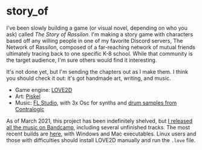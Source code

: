 # story_of

I've been slowly building a game (or visual novel, depending on who you ask) called *The Story of Rassilon*. I'm making a story game with characters based off any willing people in one of my favorite Discord servers, The Network of Rassilon, composed of a far-reaching network of mutual friends ultimately tracing back to one specific K-8 school. While that community is the target audience, I'm sure others would find it interesting.

It's not done yet, but I'm sending the chapters out as I make them. I think you should check it out: it's got handmade art, writing, and music.

* Game engine: [LOVE2D](https://love2d.org/)
* Art: [Piskel](https://www.piskelapp.com/)
* Music: [FL Studio](https://www.image-line.com/flstudio/), with 3x Osc for synths and [drum samples from Contralogic](http://www.contralogic.com/256-nes-samples/)

As of March 2021, this project has been indefinitely shelved, but [I released all the music on Bandcamp](https://thefluffybread.bandcamp.com/album/the-story-of-rassilon), including several unfinished tracks. The most recent builds are [here](https://drive.google.com/drive/u/1/folders/1OgbWcUNpeTZR5aYT-RMOOCWQ2G7RL9N7), with Windows and Mac executables. Linux users and those with difficulties should install LOVE2D manually and run the `.love` file.
